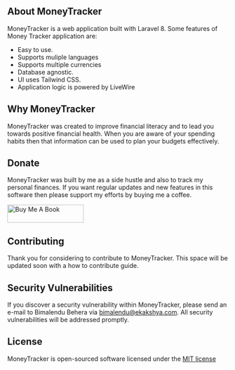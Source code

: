 ## About MoneyTracker

MoneyTracker is a web application built with Laravel 8. Some features of Money Tracker application are: 

- Easy to use.
- Supports muliple languages
- Supports multiple currencies
- Database agnostic. 
- UI uses Tailwind CSS.
- Application logic is powered by LiveWire

## Why MoneyTracker

MoneyTracker was created to improve financial literacy and to lead you towards positive financial health. When you are aware of your spending habits then that information can be used to plan your budgets effectively.

## Donate

MoneyTracker was built by me as a side hustle and also to track my personal finances. If you want regular updates and new features in this software then please support my efforts by buying me a coffee.

<a href="https://www.buymeacoffee.com/bimalendu" target="_blank"><img src="https://cdn.buymeacoffee.com/buttons/default-orange.png" alt="Buy Me A Book" height="41" width="174"></a>

## Contributing

Thank you for considering to contribute to MoneyTracker. This space will be updated soon with a how to contribute guide.

## Security Vulnerabilities

If you discover a security vulnerability within MoneyTracker, please send an e-mail to Bimalendu Behera via [bimalendu@ekakshya.com](mailto:bimalendu@ekakshya.com). All security vulnerabilities will be addressed promptly.

## License

MoneyTracker is open-sourced software licensed under the [MIT license](https://opensource.org/licenses/MIT)